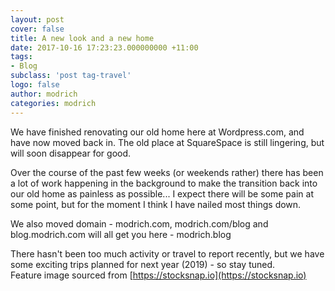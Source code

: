```yaml
---
layout: post
cover: false
title: A new look and a new home
date: 2017-10-16 17:23:23.000000000 +11:00
tags: 
- Blog
subclass: 'post tag-travel'
logo: false
author: modrich
categories: modrich
---
```

We have finished renovating our old home here at Wordpress.com, and have now moved back in. The old place at SquareSpace is still lingering, but will soon disappear for good.

Over the course of the past few weeks (or weekends rather) there has been a lot of work happening in the background to make the transition back into our old home as painless as possible... I expect there will be some pain at some point, but for the moment I think I have nailed most things down.

We also moved domain - modrich.com, modrich.com/blog and blog.modrich.com will all get you here - modrich.blog

There hasn't been too much activity or travel to report recently, but we have some exciting trips planned for next year (2019) - so stay tuned.  
Feature image sourced from [https://stocksnap.io](https://stocksnap.io)

